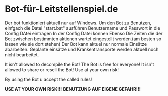 # Bot-für-Leitstellenspiel.de

Der bot funktioniert aktuell nur auf Windows.
Um den Bot zu Benutzen, einfgach die Datei "start.bat" ausführen
Benutzername und Passwort in die Config DAtei eintragen
In der Config Datei können Ebenso Die Zeiten die der Bot zwischen bestimmten aktionen wartet eingestellt werden.(am besten so lassen wie sie dort stehen)
Der Bot kann aktuel nur normale Einsätze abarbeiten. Geplante einsätze und Krankentransporte werden aktuell noch nicht bearbeitet.










It isn't allowed to decompile the Bot!
The Bot is free for everyone!
It isn't allowed to share or resell the Bot!
Use at your own risk!

By using the Bot u accept the called rules!

**USE AT YOUR OWN RISK!!!**
**BENUTZUNG AUF EIGENE GEFAHR!!!**
